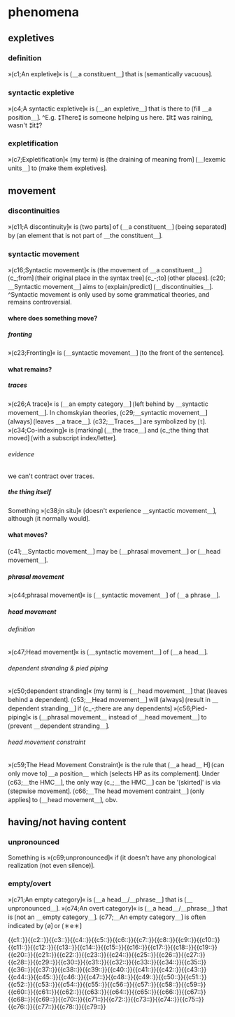 # phenomena

## expletives

### definition

»⟮c1;An expletive⟯« is ⟮＿a constituent＿⟯ that is ⟮semantically vacuous⟯.

### syntactic expletive

»⟮c4;A syntactic expletive⟯« is ⟮＿an expletive＿⟯ that is there to ⟮fill ＿a position＿⟯.
^E.g. ⁑There⁑ is someone helping us here. ⁑It⁑ was raining, wasn't ⁑it⁑?

### expletification

»⟮c7;Expletification⟯« (my term) is ⟮the draining of meaning from⟯ ⟮＿lexemic units＿⟯ to ⟮make them expletives⟯. 

## movement

### discontinuities

»⟮c11;A discontinuity⟯« is ⟮two parts⟯ of ⟮＿a constituent＿⟯ ⟮being separated⟯ by ⟮an element that is not part of ＿the constituent＿⟯.

### syntactic movement

»⟮c16;Syntactic movement⟯« is ⟮the movement of ＿a constituent＿⟯ ⟮c_;from⟯ ⟮their original place in the syntax tree⟯ ⟮c_-;to⟯ ⟮other places⟯.
⟮c20;＿Syntactic movement＿⟯ aims to ⟮explain/predict⟯ ⟮＿discontinuities＿⟯.
^Syntactic movement is only used by some grammatical theories, and remains controversial.

#### where does something move?

##### fronting

»⟮c23;Fronting⟯« is ⟮＿syntactic movement＿⟯ ⟮to the front of the sentence⟯.

#### what remains?

##### traces

»⟮c26;A trace⟯« is ⟮＿an empty category＿⟯ ⟮left behind by ＿syntactic movement＿⟯.
In chomskyian theories, ⟮c29;＿syntactic movement＿⟯ ⟮always⟯ ⟮leaves ＿a trace＿⟯.
⟮c32;＿Traces＿⟯ are symbolized by ⟮`t`⟯.
»⟮c34;Co-indexing⟯« is ⟮marking⟯ ⟮＿the trace＿⟯ and ⟮c_;the thing that moved⟯ ⟮with a subscript index/letter⟯.

###### evidence

we can't contract over traces.

##### the thing itself

Something »⟮c38;in situ⟯« ⟮doesn't experience ＿syntactic movement＿⟯, although ⟮it normally would⟯.

#### what moves?

⟮c41;＿Syntactic movement＿⟯ may be ⟮＿phrasal movement＿⟯ or ⟮＿head movement＿⟯.

##### phrasal movement

»⟮c44;phrasal movement⟯« is ⟮＿syntactic movement＿⟯ of ⟮＿a phrase＿⟯.

##### head movement

###### definition

»⟮c47;Head movement⟯« is ⟮＿syntactic movement＿⟯ of ⟮＿a head＿⟯.

###### dependent stranding & pied piping

»⟮c50;dependent stranding⟯« (my term) is ⟮＿head movement＿⟯ that ⟮leaves behind a dependent⟯.
⟮c53;＿Head movement＿⟯ will ⟮always⟯ ⟮result in ＿dependent stranding＿⟯ if ⟮c_-;there are any dependents⟯
»⟮c56;Pied-piping⟯« is ⟮＿phrasal movement＿ instead of ＿head movement＿⟯ to ⟮prevent ＿dependent stranding＿⟯.

###### head movement constraint

»⟮c59;The Head Movement Constraint⟯« is the rule that ⟮＿a head＿ H⟯ ⟮can only move to⟯ ＿a position＿ which ⟮selects HP as its complement⟯.
Under ⟮c63;＿the HMC＿⟯, the only way ⟮c_;＿the HMC＿⟯ can be '⟮skirted⟯' is via ⟮stepwise movement⟯.
⟮c66;＿The head movement contraint＿⟯ ⟮only applies⟯ to ⟮＿head movement＿⟯, obv.

## having/not having content

### unpronounced

Something is »⟮c69;unpronounced⟯« if ⟮it doesn't have any phonological realization (not even silence)⟯.

### empty/overt

»⟮c71;An empty category⟯« is ⟮＿a head＿/＿phrase＿⟯ that is ⟮＿unpronounced＿⟯.
»⟮c74;An overt category⟯« is ⟮＿a head＿/＿phrase＿⟯ that is ⟮not an ＿empty category＿⟯.
⟮c77;＿An empty category＿⟯ is often indicated by ⟮ø⟯ or ⟮＊e＊⟯

<span class='cloze-dump'>{{c1::}}{{c2::}}{{c3::}}{{c4::}}{{c5::}}{{c6::}}{{c7::}}{{c8::}}{{c9::}}{{c10::}}{{c11::}}{{c12::}}{{c13::}}{{c14::}}{{c15::}}{{c16::}}{{c17::}}{{c18::}}{{c19::}}{{c20::}}{{c21::}}{{c22::}}{{c23::}}{{c24::}}{{c25::}}{{c26::}}{{c27::}}{{c28::}}{{c29::}}{{c30::}}{{c31::}}{{c32::}}{{c33::}}{{c34::}}{{c35::}}{{c36::}}{{c37::}}{{c38::}}{{c39::}}{{c40::}}{{c41::}}{{c42::}}{{c43::}}{{c44::}}{{c45::}}{{c46::}}{{c47::}}{{c48::}}{{c49::}}{{c50::}}{{c51::}}{{c52::}}{{c53::}}{{c54::}}{{c55::}}{{c56::}}{{c57::}}{{c58::}}{{c59::}}{{c60::}}{{c61::}}{{c62::}}{{c63::}}{{c64::}}{{c65::}}{{c66::}}{{c67::}}{{c68::}}{{c69::}}{{c70::}}{{c71::}}{{c72::}}{{c73::}}{{c74::}}{{c75::}}{{c76::}}{{c77::}}{{c78::}}{{c79::}}</span>